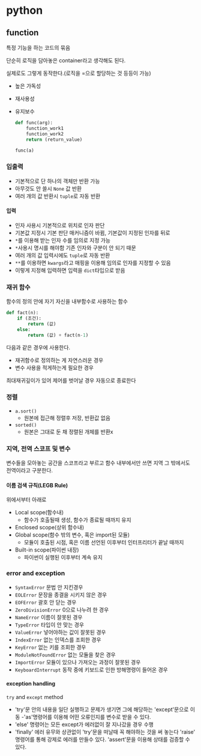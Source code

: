 # python

## function 

특정 기능을 하는 코드의 묶음

단순히 로직을 담아놓은 container라고 생각해도 된다.

실제로도 그렇게 동작한다.(로직을 =으로 할당하는 것 등등이 가능)

- 높은 가독성

- 재사용성

- 유지보수

  ```python
  def func(arg):
      function_work1
      function_work2
      return (return_value)
  
  func(a)
  ```
### 입출력
- 기본적으로 단 하나의 객체만 반환 가능
- 아무것도 안 쓸시 `None` 값 반환
- 여러 개의 값 반환시 `tuple`로 자동 반환

#### 입력
- 인자 사용시 기본적으로 위치로 인자 판단
- 기본값 지정시 기본 판단 매커니즘이 바뀜, 기본값이 지정된 인자를 뒤로
- `*`를 이용해 받는 인자 수를 임의로 지정 가능
- `*`사용시 명시를 해야함 기존 인자와 구분이 안 되기 때문
- 여러 개의 값 입력시에도 `tuple`로 자동 반환
- `**`를 이용하면 `kwargs`라고 매핑을 이용해 임의로 인자를 지정할 수 있음
- 이렇게 지정해 입력하면 입력을 `dict`타입으로 받음

### 재귀 함수
함수의 정의 안에 자기 자신을 내부함수로 사용하는 함수
```python
def fact(n):
    if (조건):
        return (값)
    else:
        return (값) + fact(n-1)
```
다음과 같은 경우에 사용한다.

- 재귀함수로 정의하는 게 자연스러운 경우
- 변수 사용을 적게하는게 필요한 경우

최대재귀깊이가 있어 제어를 벗어날 경우 자동으로 종료한다

### 정렬 

- `a.sort()`
  - 원본에 접근해 정렬후 저장, 반환값 없음
- `sorted()`
  - 원본은 그대로 둔 채 정렬된 개체를 반환x

### 지역, 전역 스코프 및 변수

변수들을 모아놓는 공간을 스코프라고 부르고 함수 내부에서만 쓰면 지역 그 밖에서도 전역이라고 구분한다.

#### 이름 검색 규칙(LEGB Rule)
위에서부터 아래로
- Local scope(함수내)
  - 함수가 호출될때 생성, 함수가 종료될 때까지 유지
- Enclosed scope(상위 함수내)
- Global scope(함수 밖의 변수, 혹은 import된 모듈)
  - 모듈이 호출된 시점, 혹은 이름 선언된 이후부터 인터프리터가 끝날 때까지
- Built-in scope(파이썬 내장)
  - 파이썬이 실행된 이후부터 계속 유지

### error and exception
- `SyntaxError` 문법 안 지킨경우
- `EOLError` 문장을 종결을 시키지 않은 경우
- `EOFError` 괄호 안 닫는 경우
- `ZeroDivisionError` 0으로 나누려 한 경우
- `NameError` 이름이 잘못된 경우
- `TypeError` 타입이 안 맞는 경우
- `ValueError` 넣어야하는 값이 잘못된 경우
- `IndexError` 없는 인덱스를 조회한 경우
- `KeyError` 없는 키를 조회한 경우
- `ModuleNotFoundError` 없는 모듈을 찾은 경우
- `ImportError` 모듈이 있으나 가져오는 과정이 잘못된 경우
- `KeyboardInterrupt` 동작 중에 키보드로 인한 방해명령이 들어온 경우

#### exception handling
`try` and `except` method
- 'try'문 안의 내용을 일단 실행하고 문제가 생기면 그에 해당하는 'except'문으로 이동
-'as'명령어를 이용해 어떤 오류인지를 변수로 받을 수 있다.
- 'else' 명령어는 모든 except가 에러없이 잘 지나갔을 경우 수행
- 'finally' 에러 유무와 상관없이 'try'문을 떠날때 꼭 해야하는 것을 써 놓는다
'raise' 명령어를 통해 강제로 에러를 만들수 있다.
'assert'문을 이용해 상태를 검증할 수 있다.
